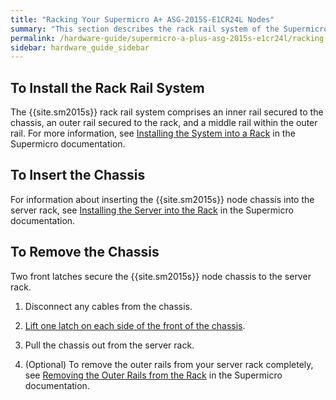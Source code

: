 ```yaml
---
title: "Racking Your Supermicro A+ ASG-2015S-E1CR24L Nodes"
summary: "This section describes the rack rail system of the Supermicro 2015S node and how to install nodes in your data center."
permalink: /hardware-guide/supermicro-a-plus-asg-2015s-e1cr24l/racking-nodes.html
sidebar: hardware_guide_sidebar
---
```


## To Install the Rack Rail System
The {{site.sm2015s}} rack rail system comprises an inner rail secured to the chassis, an outer rail secured to the rack, and a middle rail within the outer rail. For more information, see [Installing the System into a Rack](https://www.supermicro.com/manuals/superstorage/MNL-2628.pdf#page=24) in the Supermicro documentation.


## To Insert the Chassis
For information about inserting the {{site.sm2015s}} node chassis into the server rack, see [Installing the Server into the Rack](https://www.supermicro.com/manuals/superstorage/MNL-2628.pdf#page=28) in the Supermicro documentation.


## To Remove the Chassis
Two front latches secure the {{site.sm2015s}} node chassis to the server rack.

1. Disconnect any cables from the chassis. 

1. [Lift one latch on each side of the front of the chassis](https://www.supermicro.com/manuals/superstorage/MNL-2628.pdf#page=29).

1. Pull the chassis out from the server rack.

1. (Optional) To remove the outer rails from your server rack completely, see [Removing the Outer Rails from the Rack](https://www.supermicro.com/manuals/superstorage/MNL-2628.pdf#page=30) in the Supermicro documentation.
